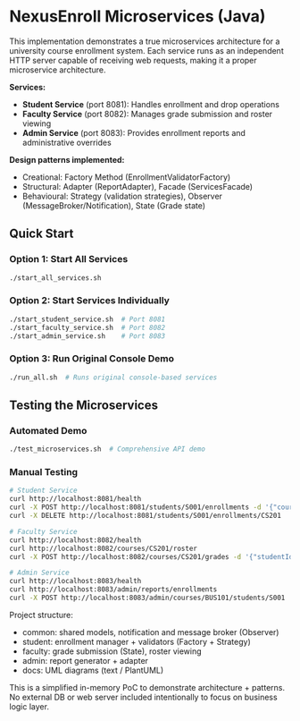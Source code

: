 NexusEnroll Microservices (Java)
================================

This implementation demonstrates a true microservices architecture for a university course enrollment system.
Each service runs as an independent HTTP server capable of receiving web requests, making it a proper microservice architecture.

**Services:**
- **Student Service** (port 8081): Handles enrollment and drop operations
- **Faculty Service** (port 8082): Manages grade submission and roster viewing  
- **Admin Service** (port 8083): Provides enrollment reports and administrative overrides

**Design patterns implemented:**
 - Creational: Factory Method (EnrollmentValidatorFactory)
 - Structural: Adapter (ReportAdapter), Facade (ServicesFacade)
 - Behavioural: Strategy (validation strategies), Observer (MessageBroker/Notification), State (Grade state)

## Quick Start

### Option 1: Start All Services
```bash
./start_all_services.sh
```

### Option 2: Start Services Individually  
```bash
./start_student_service.sh  # Port 8081
./start_faculty_service.sh  # Port 8082
./start_admin_service.sh    # Port 8083
```

### Option 3: Run Original Console Demo
```bash
./run_all.sh  # Runs original console-based services
```

## Testing the Microservices

### Automated Demo
```bash
./test_microservices.sh  # Comprehensive API demo
```

### Manual Testing
```bash
# Student Service
curl http://localhost:8081/health
curl -X POST http://localhost:8081/students/S001/enrollments -d '{"courseId":"CS201"}'
curl -X DELETE http://localhost:8081/students/S001/enrollments/CS201

# Faculty Service  
curl http://localhost:8082/health
curl http://localhost:8082/courses/CS201/roster
curl -X POST http://localhost:8082/courses/CS201/grades -d '{"studentId":"S001","grade":"A"}'

# Admin Service
curl http://localhost:8083/health
curl http://localhost:8083/admin/reports/enrollments
curl -X POST http://localhost:8083/admin/courses/BUS101/students/S001
```

Project structure:
 - common: shared models, notification and message broker (Observer)
 - student: enrollment manager + validators (Factory + Strategy)
 - faculty: grade submission (State), roster viewing
 - admin: report generator + adapter
 - docs: UML diagrams (text / PlantUML)

This is a simplified in-memory PoC to demonstrate architecture + patterns. No external DB or web server included intentionally to focus on business logic layer.

